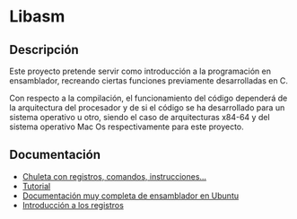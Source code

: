 # Libasm

## Descripción

Este proyecto pretende servir como introducción a la programación en ensamblador, recreando ciertas funciones previamente desarrolladas en C. 

Con respecto a la compilación, el funcionamiento del código dependerá de la arquitectura del procesador y de si el código se ha desarrollado para un sistema operativo u otro, siendo el caso de arquitecturas x84-64 y del sistema operativo Mac Os respectivamente para este proyecto. 

## Documentación 

* [Chuleta con registros, comandos, instrucciones...](https://cs.brown.edu/courses/csci0330/docs/guides/x64_cheatsheet.pdf)
* [Tutorial](https://cs.lmu.edu/~ray/notes/nasmtutorial/)
* [Documentación muy completa de ensamblador en Ubuntu](http://www.egr.unlv.edu/~ed/assembly64.pdf)
* [Introducción a los registros](https://techlandia.com/funcionan-registros-cpu-info_208727/)
